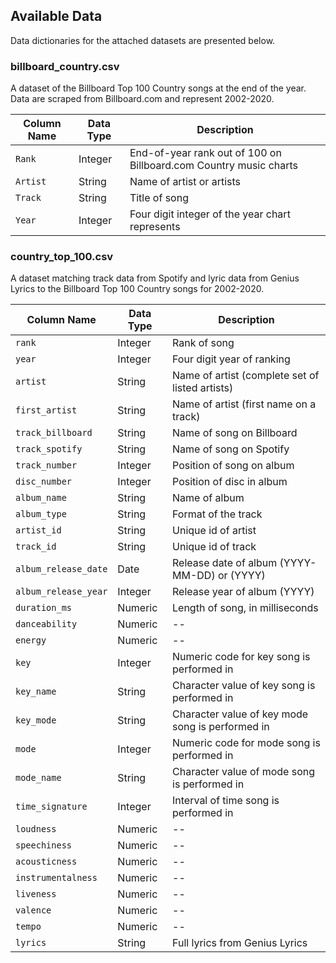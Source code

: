 
Available Data
-----------------------

Data dictionaries for the attached datasets are presented below.

### billboard_country.csv

A dataset of the Billboard Top 100 Country songs at the end of the year. Data are scraped from Billboard.com and represent 2002-2020.

| Column Name | Data Type | Description | 
|-------------|-----------|-----------|
| `Rank` | Integer | End-of-year rank out of 100 on Billboard.com Country music charts | 
| `Artist` | String | Name of artist or artists | 
| `Track` | String | Title of song | 
| `Year` | Integer | Four digit integer of the year chart represents |

### country_top_100.csv

A dataset matching track data from Spotify and lyric data from Genius Lyrics to the Billboard Top 100 Country songs for 2002-2020.

| Column Name | Data Type | Description |
|-------------|-----------|-----------|
| `rank` | Integer | Rank of song | 
| `year` | Integer | Four digit year of ranking |
| `artist` | String | Name of artist (complete set of listed artists) |
| `first_artist` | String | Name of artist (first name on a track) | 
| `track_billboard` | String | Name of song on Billboard |
| `track_spotify` | String | Name of song on Spotify | 
| `track_number` | Integer | Position of song on album |
| `disc_number` | Integer | Position of disc in album | 
| `album_name` | String | Name of album |  
| `album_type` | String | Format of the track | 
| `artist_id` | String | Unique id of artist |
| `track_id` | String | Unique id of track |  
| `album_release_date` | Date | Release date of album (YYYY-MM-DD) or (YYYY) |  
| `album_release_year` | Integer | Release year of album (YYYY) |  
| `duration_ms` | Numeric | Length of song, in milliseconds | 
| `danceability` | Numeric | -- |  
| `energy` | Numeric | -- |  
| `key` | Integer | Numeric code for key song is performed in |  
| `key_name` | String | Character value of key song is performed in | 
| `key_mode` | String | Character value of key mode song is performed in | 
| `mode` | Integer | Numeric code for mode song is performed in | 
| `mode_name` | String | Character value of mode song is performed in |  
| `time_signature` | Integer | Interval of time song is performed in |  
| `loudness` | Numeric | -- |  
| `speechiness` | Numeric | -- |  
| `acousticness` | Numeric | -- | 
| `instrumentalness` | Numeric | -- |  
| `liveness` | Numeric | -- |  
| `valence` | Numeric | -- | 
| `tempo` | Numeric | -- |  
| `lyrics` | String | Full lyrics from Genius Lyrics |  
